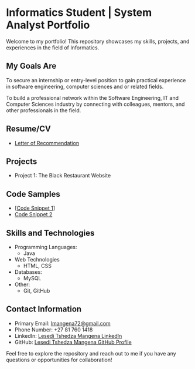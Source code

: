 # Informatics Student | System Analyst Portfolio

Welcome to my portfolio! This repository showcases my skills, projects, and experiences in the field of Informatics.

## My Goals Are
To secure an internship or entry-level position to gain practical experience in software engineering, computer sciences and or related fields. 

To build a professional network within the Software Engineering, IT and Computer Sciences industry by connecting with colleagues, mentors, and other professionals in the field. 

## Resume/CV <a name="resume"></a>

- [Letter of Recommendation](<Letter Of Recommendation - Peter Malope.pdf>)

## Projects <a name="projects"></a>

- Project 1: The Black Restaurant Website
 

## Code Samples <a name="code-samples"></a>

- [[Code Snippet 1](#)]
- [Code Snippet 2](#)

## Skills and Technologies <a name="skills-and-technologies"></a>

- Programming Languages: 
  - Java
- Web Technologies 
  - HTML, CSS
- Databases: 
  - MySQL
- Other: 
  - Git, GitHub

## Contact Information <a name="contact-information"></a>

- Primary Email: lmangena72@gmail.com
- Phone Number: +27 81 760 1418
- LinkedIn: [Lesedi Tshedza Mangena LinkedIn](linkedin.com/in/peter-malope-a578242bb/)
- GitHub: [Lesedi Tshedza Mangena GitHub Profile](https://github.com/igris-marvin)

Feel free to explore the repository and reach out to me if you have any questions or opportunities for collaboration!
